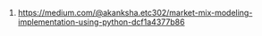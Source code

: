 1. https://medium.com/@akanksha.etc302/market-mix-modeling-implementation-using-python-dcf1a4377b86
